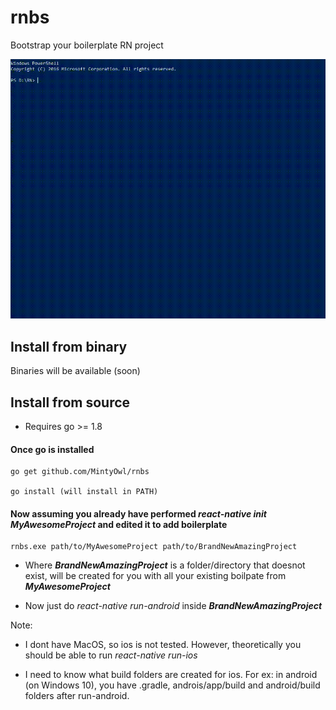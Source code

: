 # rnbs
Bootstrap your boilerplate RN project

![demo](https://github.com/MintyOwl/rnbs/blob/master/rnbs.gif)

## Install from binary
Binaries will be available (soon)

## Install from source
* Requires go >= 1.8

#### Once go is installed
    go get github.com/MintyOwl/rnbs

    go install (will install in PATH)

#### Now assuming you already have performed *react-native init MyAwesomeProject* and edited it to add boilerplate

    rnbs.exe path/to/MyAwesomeProject path/to/BrandNewAmazingProject

* Where ***BrandNewAmazingProject*** is a folder/directory that doesnot exist, will be created for you with all your existing boilpate from ***MyAwesomeProject***

* Now just do *react-native run-android* inside ***BrandNewAmazingProject***

Note:

* I dont have MacOS, so ios is not tested. However, theoretically you should be able to run *react-native run-ios*

* I need to know what build folders are created for ios. For ex: in android (on Windows 10), you have .gradle, androis/app/build and android/build folders after run-android.